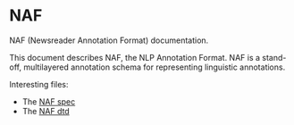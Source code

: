 NAF
===

NAF (Newsreader Annotation Format) documentation.

This document describes NAF, the NLP Annotation Format. NAF is a
stand-off, multilayered annotation schema for representing linguistic
annotations.

Interesting files:

* The [NAF spec](https://github.com/newsreader/NAF/blob/master/naf.pdf?raw=true)
* The [NAF dtd](https://github.com/newsreader/NAF/blob/master/naf.dtd?raw=true)

